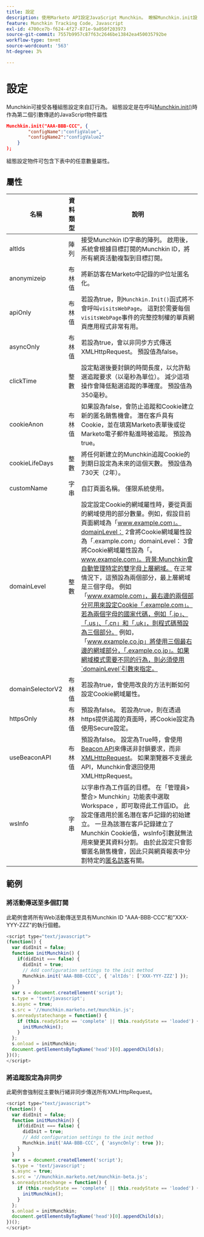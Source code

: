 ```yaml
---
title: 設定
description: 使用Marketo API設定JavaScript Munchkin。 瞭解Munchkin.init設定，例如altIds、anonymizeIP、asyncOnly、cookie期限、domainLevel、Beacon API。
feature: Munchkin Tracking Code, Javascript
exl-id: 4700ce7b-f624-4f27-871e-9a050f203973
source-git-commit: 7557b9957c87f63c2646be13842ea450035792be
workflow-type: tm+mt
source-wordcount: '563'
ht-degree: 3%

---
```


# 設定

Munchkin可接受各種組態設定來自訂行為。 組態設定是在呼叫[Munchkin.init()](api-reference.md#munchkin_init)時作為第二個引數傳遞的JavaScript物件屬性

```json
Munchkin.init("AAA-BBB-CCC", {
        "configName":"configValue",
        "configName2":"configValue2"
    }
);
```

組態設定物件可包含下表中的任意數量屬性。

## 屬性

| 名稱 | 資料類型 | 說明 |
|---|---|---|
| altIds | 陣列 | 接受Munchkin ID字串的陣列。 啟用後，系統會根據目標訂閱的Munchkin ID，將所有網頁活動複製到目標訂閱。 |
| anonymizeip | 布林值 | 將新訪客在Marketo中記錄的IP位址匿名化。 |
| apiOnly | 布林值 | 若設為true，則`Munchkin.Init()`函式將不會呼叫`visitsWebPage`。 這對於需要每個`visitsWebPage`事件的完整控制權的單頁網頁應用程式非常有用。 |
| asyncOnly | 布林值 | 若設為true，會以非同步方式傳送XMLHttpRequest。 預設值為false。 |
| clickTime | 整數 | 設定點選後要封鎖的時間長度，以允許點選追蹤要求（以毫秒為單位）。 減少這項操作會降低點選追蹤的準確度。 預設值為350毫秒。 |
| cookieAnon | 布林值 | 如果設為false，會防止追蹤和Cookie建立新的匿名銷售機會。 潛在客戶具有Cookie，並在填寫Marketo表單後或從Marketo電子郵件點進時被追蹤。 預設為true。 |
| cookieLifeDays | 整數 | 將任何新建立的Munchkin追蹤Cookie的到期日設定為未來的這個天數。 預設值為730天（2年）。 |
| customName | 字串 | 自訂頁面名稱。 僅限系統使用。 |
| <a name="domainlevel"></a>domainLevel | 整數 | 設定設定Cookie的網域屬性時，要從頁面的網域使用的部分數量。例如，假設目前頁面網域為「www.example.com」。domainLevel： 2會將Cookie網域屬性設為「.example.com」domainLevel： 3會將Cookie網域屬性設為「。www.example.com」。背景:Munchkin會自動管理特定的雙字母上層網域。 在正常情況下，這預設為兩個部分，最上層網域是三個字母。 例如「www.example.com」，最右邊的兩個部分可用來設定Cookie「.example.com」。若為兩個字母的國家代碼，例如「.jp」、「.us」、「.cn」和「.uk」，則程式碼預設為三個部分。 例如，「www.example.co.jp」將使用三個最右邊的網域部分，「.example.co.jp」。如果網域模式需要不同的行為，則必須使用`domainLevel`引數來指定。 |
| domainSelectorV2 | 布林值 | 若設為true，會使用改良的方法判斷如何設定Cookie網域屬性。 |
| httpsOnly | 布林值 | 預設為false。 若設為true，則在透過https提供追蹤的頁面時，將Cookie設定為使用Secure設定。 |
| useBeaconAPI | 布林值 | 預設為false。 設定為True時，會使用[Beacon API](https://developer.mozilla.org/en-US/docs/Web/API/Beacon_API)來傳送非封鎖要求，而非[XMLHttpRequest](https://developer.mozilla.org/zh-TW/docs/Web/API/XMLHttpRequest)。 如果瀏覽器不支援此API，Munchkin會退回使用XMLHttpRequest。 |
| wsInfo | 字串 | 以字串作為工作區的目標。 在「管理員>整合> Munchkin」功能表中選取Workspace ，即可取得此工作區ID。 此設定僅適用於匿名潛在客戶記錄的初始建立。 一旦為該潛在客戶記錄建立了Munchkin Cookie值，wsInfo引數就無法用來變更其資料分割。 由於此設定只會影響匿名銷售機會，因此只與網頁報表中分割特定的[匿名訪客](https://experienceleague.adobe.com/en/docs/marketo/using/product-docs/reporting/basic-reporting/report-activity/display-people-or-anonymous-visitors-in-web-reports)有關。 |

## 範例

### 將活動傳送至多個訂閱

此範例會將所有Web活動傳送至具有Munchkin ID &quot;AAA-BBB-CCC&quot;和&quot;XXX-YYY-ZZZ&quot;的執行個體。

```javascript
<script type="text/javascript">
(function() {
  var didInit = false;
  function initMunchkin() {
    if(didInit === false) {
      didInit = true;
      // Add configuration settings to the init method
      Munchkin.init('AAA-BBB-CCCC', { 'altIds': ['XXX-YYY-ZZZ'] });
    }
  }
  var s = document.createElement('script');
  s.type = 'text/javascript';
  s.async = true;
  s.src = '//munchkin.marketo.net/munchkin.js';
  s.onreadystatechange = function() {
    if (this.readyState == 'complete' || this.readyState == 'loaded') {
      initMunchkin();
    }
  };
  s.onload = initMunchkin;
  document.getElementsByTagName('head')[0].appendChild(s);
})();
</script>
```

### 將追蹤設定為非同步

此範例會強制從主要執行緒非同步傳送所有XMLHttpRequest。

```javascript
<script type="text/javascript">
(function() {
  var didInit = false;
  function initMunchkin() {
    if(didInit === false) {
      didInit = true;
      // Add configuration settings to the init method
      Munchkin.init('AAA-BBB-CCC', { 'asyncOnly': true });
    }
  }
  var s = document.createElement('script');
  s.type = 'text/javascript';
  s.async = true;
  s.src = '//munchkin.marketo.net/munchkin-beta.js';
  s.onreadystatechange = function() {
    if (this.readyState == 'complete' || this.readyState == 'loaded') {
      initMunchkin();
    }
  };
  s.onload = initMunchkin;
  document.getElementsByTagName('head')[0].appendChild(s);
})();
</script>
```

